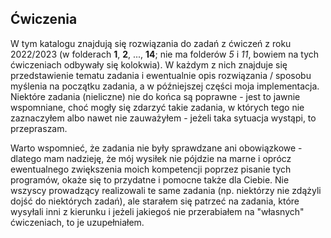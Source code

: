 ## Ćwiczenia
W tym katalogu znajdują się rozwiązania do zadań z ćwiczeń z roku 2022/2023 (w folderach **1**, **2**, ..., **14**; nie ma folderów *5* i *11*, bowiem na tych ćwiczeniach odbywały się kolokwia). W każdym z nich znajduje się przedstawienie tematu zadania i ewentualnie opis rozwiązania / sposobu myślenia na początku zadania, a w późniejszej części moja implementacja. Niektóre zadania (nieliczne) nie do końca są poprawne - jest to jawnie wspomniane, choć mogły się zdarzyć takie zadania, w których tego nie zaznaczyłem albo nawet nie zauważyłem - jeżeli taka sytuacja wystąpi, to przepraszam.

Warto wspomnieć, że zadania nie były sprawdzane ani obowiązkowe - dlatego mam nadzieję, że mój wysiłek nie pójdzie na marne i oprócz ewentualnego zwiększenia moich kompetencji poprzez pisanie tych programów, okaże się to przydatne i pomocne także dla Ciebie. Nie wszyscy prowadzący realizowali te same zadania (np. niektórzy nie zdążyli dojść do niektórych zadań), ale starałem się patrzeć na zadania, które wysyłali inni z kierunku i jeżeli jakiegoś nie przerabiałem na "własnych" ćwiczeniach, to je uzupełniałem.
